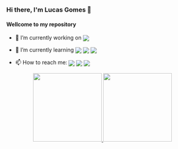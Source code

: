 ### Hi there, I'm Lucas Gomes 👋
#### Wellcome to my repository

- 🔭 I’m currently working on <img align="center" src="https://img.shields.io/badge/Java-ED8B00?style=for-the-badge&logo=java&logoColor=white">


- 🌱 I’m currently learning <img align="center" src="https://img.shields.io/badge/C%23-239120?style=for-the-badge&logo=c-sharp&logoColor=white"> <img align="center" src="https://img.shields.io/badge/Kotlin-0095D5?&style=for-the-badge&logo=kotlin&logoColor=white"> <img align="center" src="https://img.shields.io/badge/JavaScript-F7DF1E?style=for-the-badge&logo=javascript&logoColor=black">


<!-- - 👯 I’m looking to collaborate on ... -->
<!-- - 🤔 I’m looking for help with ... -->
<!-- - 💬 Ask me about ... -->
- 📫 How to reach me:  <a href="https://www.linkedin.com/in/lucas-gomes-caldas-4264b4205/" target="_blank"><img align="center" src="https://img.shields.io/badge/-LinkedIn-%230077B5?style=for-the-badge&logo=linkedin&logoColor=white" target="_blank"></a> <a href = "mailto:lggomes007@gmail.com"><img align="center" src="https://img.shields.io/badge/Gmail-D14836?style=for-the-badge&logo=gmail&logoColor=white" target="_blank"></a> <a href = "https://t.me/lucasgcaldas"><img align="center" src="https://img.shields.io/badge/Telegram-2CA5E0?style=for-the-badge&logo=telegram&logoColor=white" target="_blank"></a>


<!-- - 😄 Pronouns: ... -->
<!-- - ⚡ Fun fact: ... -->

<div align="center">
  <a href="https://github.com/lucasgcaldas">
  <img height="180em" src="https://github-readme-stats.vercel.app/api?username=lucasgcaldas&show_icons=true&theme=dark&include_all_commits=true"/>
  <img height="180em" src="https://github-readme-stats.vercel.app/api/top-langs/?username=lucasgcaldas&layout=compact&langs_count7&theme=dark"/>
</div>
  
  
 
